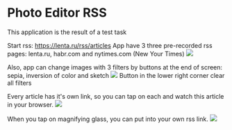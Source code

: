 # Photo Editor RSS
This application is the result of a test task

Start rss: https://lenta.ru/rss/articles
App have 3 three pre-recorded rss pages: lenta.ru, habr.com and nytimes.com (New Your Times)
![](rss_links_inside.gif)

Also, app can change images with 3 filters by buttons at the end of screen: sepia, inversion of color and sketch
![](rss_filters.gif)
Button in the lower right corner clear all filters

Every article has it's own link, so you can tap on each and watch this article in your browser.
![](rss_links_outside.gif)

When you tap on magnifying glass, you can put into your own rss link.
![](rss_user_link.gif)
